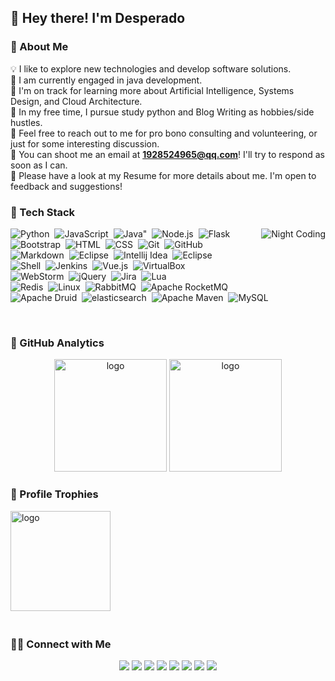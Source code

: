 ## :wave: Hey there! I'm Desperado

### :bow: About Me 
:bulb:    I like to explore new technologies and develop software solutions.  
:muscle:  I am currently engaged in java development.  
:cactus:  I'm on track for learning more about Artificial Intelligence, Systems Design, and Cloud Architecture.  
:pencil:  In my free time, I pursue study python and Blog Writing as hobbies/side hustles.  
:speech_balloon: Feel free to reach out to me for pro bono consulting and volunteering, or just for some interesting discussion.   
:e-mail: You can shoot me an email at **1928524965@qq.com**! I'll try to respond as soon as I can.  
:page_facing_up: Please have a look at my Resume for more details about me. I'm open to feedback and suggestions!


### :wave: Tech Stack

<a target="_blank" rel="noopener noreferrer" href="https://img.imgdb.cn/item/6030d8365f4313ce2585293f.gif"><img alt="Night Coding" src="https://img.imgdb.cn/item/6030d8365f4313ce2585293f.gif" align="right" style="max-width:100%;"></a>

<p>
<img alt="Python" src="https://img.shields.io/badge/-Python-05122A?style=flat&logo=python" style="max-width:100%;">&nbsp;
<img alt="JavaScript" src="https://img.shields.io/badge/-JavaScript-05122A?style=flat&logo=javascript" style="max-width:100%;">&nbsp;
<img alt="Java" src="https://img.shields.io/badge/-Java-05122A?style=flat&amp;logo=Java&logoColor=FFA518" style="max-width:100%;">"&nbsp;
<img alt="Node.js" src="https://img.shields.io/badge/-Node.js-05122A?style=flat&logo=node.js" style="max-width:100%;">&nbsp;
<img alt="Flask" src="https://img.shields.io/badge/-Flask-05122A?style=flat&logo=flask" style="max-width:100%;"></br>
<img alt="Bootstrap" src="https://img.shields.io/badge/-Bootstrap-05122A?style=flat&amp;logo=bootstrap&logoColor=563D7C" style="max-width:100%;">&nbsp;
<img alt="HTML" src="https://img.shields.io/badge/-HTML-05122A?style=flat&logo=HTML5" style="max-width:100%;">&nbsp;
<img alt="CSS" src="https://img.shields.io/badge/-CSS-05122A?style=flat&amp;logo=CSS3&logoColor=1572B6" style="max-width:100%;">&nbsp;
<img alt="Git" src="https://img.shields.io/badge/-Git-05122A?style=flat&logo=git" style="max-width:100%;">&nbsp;
<img alt="GitHub" src="https://img.shields.io/badge/-GitHub-05122A?style=flat&logo=github" style="max-width:100%;"><br>
<img alt="Markdown" src="https://img.shields.io/badge/-Markdown-05122A?style=flat&logo=markdown" style="max-width:100%;">&nbsp;
<img alt="Eclipse" src="https://img.shields.io/badge/-Eclipse-05122A?style=flat&logo=eclipse-ide&amp;logoColor=2C2255" style="max-width:100%;">&nbsp;
<img  alt="Intellij Idea" src="https://img.shields.io/badge/-IntellijIdea-05122A?style=flat&logo=intellij-idea" style="max-width:100%;">&nbsp;
<img src="https://img.shields.io/badge/-PyCharm-05122A?style=flat&logo=pycharm" alt="Eclipse" style="max-width:100%;"><br>
<img src="https://img.shields.io/badge/-Shell-05122A?style=flat&logo=shell" alt="Shell" style="max-width:100%;">&nbsp;
<img src="https://img.shields.io/badge/-Jenkins-05122A?style=flat&logo=jenkins" alt="Jenkins"  style="max-width:100%;">&nbsp;
<img src="https://img.shields.io/badge/-Vue.js-05122A?style=flat&logo=vue.js" alt="Vue.js" style="max-width:100%;">&nbsp;
<img src="https://img.shields.io/badge/-VirtualBox-05122A?style=flat&logo=virtualbox" alt="VirtualBox" style="max-width:100%;"><br>
<img src="https://img.shields.io/badge/-WebStorm-05122A?style=flat&logo=webstorm" alt="WebStorm" style="max-width:100%;">&nbsp;
<img src="https://img.shields.io/badge/-jQuery-05122A?style=flat&logo=jquery" alt="jQuery" style="max-width:100%;">&nbsp;
<img src="https://img.shields.io/badge/-Jira-05122A?style=flat&logo=jira" alt="Jira" style="max-width:100%;">&nbsp;
<img src="https://img.shields.io/badge/-Lua-05122A?style=flat&logo=lua" alt="Lua" style="max-width:100%;"><br>
<img src="https://img.shields.io/badge/-Redis-05122A?style=flat&logo=redis" alt="Redis" style="max-width:100%;">&nbsp;
<img src="https://img.shields.io/badge/-Linux-05122A?style=flat&logo=linux" alt="Linux" style="max-width:100%;">&nbsp;
<img src="https://img.shields.io/badge/-RabbitMQ-05122A?style=flat&logo=rabbitmq" alt="RabbitMQ" style="max-width:100%;">&nbsp;
<img src="https://img.shields.io/badge/-Apache&nbsp;RocketMQ-05122A?style=flat&logo=apache-rocketmq" alt="Apache RocketMQ" style="max-width:100%;"><br>
<img src="https://img.shields.io/badge/-Apache&nbsp;Druid-05122A?style=flat&logo=apache-druid" alt="Apache Druid" style="max-width:100%;">&nbsp;
<img src="https://img.shields.io/badge/-Elasticsearch-05122A?style=flat&logo=elasticsearch" alt="elasticsearch" style="max-width:100%;">&nbsp;
<img src="https://img.shields.io/badge/-ApacheMaven-05122A?style=flat&logo=apache-maven" alt="Apache Maven" style="max-width:100%;">&nbsp;
<img src="https://img.shields.io/badge/-MySQL-05122A?style=flat&logo=mysql" alt="MySQL" style="max-width:100%;">&nbsp;
</p>
<br>

### :book: GitHub Analytics
<p align="center">
  <img src="https://github-readme-stats.vercel.app/api?username=desperado2&show_icons=truee&bg_color=DEG,e96443,904e95" alt="logo" height="180"  style="max-width:100%" />  
  <img src="https://github-readme-stats.vercel.app/api/top-langs/?username=desperado2&layout=compact&bg_color=DEG,e96443,904e95" alt="logo" height="180" style="max-width:100%"/> </p>
 
 ### :book: Profile Trophies
 <img src="https://github-profile-trophy.vercel.app/?username=desperado2&theme=flat&column=7" alt="logo" height="160" align="center" style="margin: auto; margin-bottom: 20px;" />
 
### 🤝🏻  Connect with Me

<p align="center">
<a href="https://www.jianshu.com/u/5ea1795d1adf" rel="nofollow"><img src="https://img.shields.io/badge/-jianshu.com-3423A6?style=flat&logo=Google-Chrome&logoColor=white" style="max-width:100%;"></a>
  <a href="https://www.cnblogs.com/jack1995/" rel="nofollow"><img src="https://img.shields.io/badge/-cnblogs.com-3423A6?style=flat&logo=Google-Chrome&logoColor=white" style="max-width:100%;"></a>
  <a href="https://juejin.cn/user/694547078716574" rel="nofollow"><img src="https://img.shields.io/badge/-juejin.cn-3423A6?style=flat&logo=Google-Chrome&logoColor=white" style="max-width:100%;"></a>
  <a href="https://blog.csdn.net/jack199504" rel="nofollow"><img src="https://img.shields.io/badge/-csdn.net-3423A6?style=flat&logo=Google-Chrome&logoColor=white" style="max-width:100%;"></a>
   <a href="mailto:1928524965@qq.com"><img src="https://img.shields.io/badge/-mail@qq.com-D14836?style=flat&logo=Gmail&logoColor=white" style="max-width:100%;"></a>
      <a href="https://weibo.com/wanggouxiangdao/profile?rightmod=1&wvr=6&mod=personinfo" rel="nofollow"><img src="https://img.shields.io/badge/-WeiBo-E4405F?style=flat&logo=Google-Chrome&logoColor=white" style="max-width:100%;"></a>
  <a target="_blank" href="http://wpa.qq.com/msgrd?v=3&uin=1928524965&site=qq&menu=yes"><img src="https://img.shields.io/badge/-QQ-3423A6?style=flat&logo=tencent-qq&logoColor=white" style="max-width:100%;"></a>
 <img src="https://img.shields.io/badge/-jack19920428-E4405F?style=flat&logo=wechat&logoColor=white" style="max-width:100%;">

  
</p>

